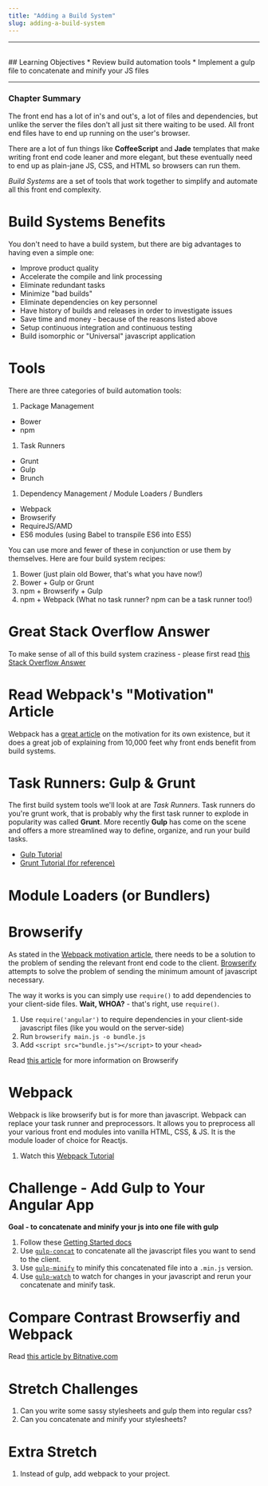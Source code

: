 ```yaml
---
title: "Adding a Build System"
slug: adding-a-build-system
---
```


<hr><br>
## Learning Objectives
  * Review build automation tools
  * Implement a gulp file to concatenate and minify your JS files

<hr>

### Chapter Summary

The front end has a lot of in's and out's, a lot of files and dependencies, but unlike the server the files don't all just sit there waiting to be used. All front end files have to end up running on the user's browser.

There are a lot of fun things like **CoffeeScript** and **Jade** templates that make writing front end code leaner and more elegant, but these eventually need to end up as plain-jane JS, CSS, and HTML so browsers can run them.

*Build Systems* are a set of tools that work together to simplify and automate all this front end complexity.

# Build Systems Benefits

You don't need to have a build system, but there are big advantages to having even a simple one:

  * Improve product quality
  * Accelerate the compile and link processing
  * Eliminate redundant tasks
  * Minimize "bad builds"
  * Eliminate dependencies on key personnel
  * Have history of builds and releases in order to investigate issues
  * Save time and money - because of the reasons listed above
  * Setup continuous integration and continuous testing
  * Build isomorphic or "Universal" javascript application

# Tools

There are three categories of build automation tools:

1. Package Management
  - Bower
  - npm
1. Task Runners
  - Grunt
  - Gulp
  - Brunch
1. Dependency Management / Module Loaders / Bundlers
  - Webpack
  - Browserify
  - RequireJS/AMD
  - ES6 modules (using Babel to transpile ES6 into ES5)

You can use more and fewer of these in conjunction or use them by themselves. Here are four build system recipes:

1. Bower (just plain old Bower, that's what you have now!)
1. Bower + Gulp or Grunt
1. npm + Browserify + Gulp
1. npm + Webpack (What no task runner? npm can be a task runner too!)

# Great Stack Overflow Answer

To make sense of all of this build system craziness - please first read [this Stack Overflow Answer](http://stackoverflow.com/questions/33561272/task-runners-gulp-grunt-etc-and-bundlers-webpack-browserify-why-use-toge)

# Read Webpack's "Motivation" Article

Webpack has a [great article](http://webpack.github.io/docs/motivation.html) on the motivation for its own existence, but it does a great job of explaining from 10,000 feet why front ends benefit from build systems.

# Task Runners: Gulp & Grunt

The first build system tools we'll look at are *Task Runners*. Task runners do you're grunt work, that is probably why the first task runner to explode in popularity was called **Grunt**. More recently **Gulp** has come on the scene and offers a more streamlined way to define, organize, and run your build tasks.

* [Gulp Tutorial](https://www.youtube.com/watch?v=LmdT2zhFmn4)
* [Grunt Tutorial (for reference)](https://www.youtube.com/watch?v=TMKj0BxzVgw)

# Module Loaders (or Bundlers)

# Browserify

As stated in the [Webpack motivation article](http://webpack.github.io/docs/motivation.html), there needs to be a solution to the problem of sending the relevant front end code to the client. [Browserify](http://browserify.org/) attempts to solve the problem of sending the minimum amount of javascript necessary.

The way it works is you can simply use `require()` to add dependencies to your client-side files. **Wait, WHOA?** - that's right, use `require()`.

1. Use `require('angular')` to require dependencies in your client-side javascript files (like you would on the server-side)
1. Run `browserify main.js -o bundle.js`
1. Add `<script src="bundle.js"></script>` to your `<head>`

Read [this article](http://www.jeromesteunou.net/browserify-why-and-how.html) for more information on Browserify

# Webpack

Webpack is like browserify but is for more than javascript. Webpack can replace your task runner and preprocessors. It allows you to preprocess all your various front end modules into vanilla HTML, CSS, & JS. It is the module loader of choice for Reactjs.

1. Watch this [Webpack Tutorial](https://www.youtube.com/watch?v=9kJVYpOqcVU)

# Challenge - Add Gulp to Your Angular App

**Goal - to concatenate and minify your js into one file with gulp**

1. Follow these [Getting Started docs](https://github.com/gulpjs/gulp/blob/master/docs/getting-started.md)
1. Use [`gulp-concat`](https://github.com/contra/gulp-concat) to concatenate all the javascript files you want to send to the client.
1. Use [`gulp-minify`](https://www.npmjs.com/package/gulp-minify) to minify this concatenated file into a `.min.js` version.
1. Use [`gulp-watch`](https://www.npmjs.com/package/gulp-watch) to watch for changes in your javascript and rerun your concatenate and minify task.

# Compare Contrast Browserfiy and Webpack

Read [this article by Bitnative.com](https://medium.com/@housecor/browserify-vs-webpack-b3d7ca08a0a9#.rfiu01zif)

# Stretch Challenges

1. Can you write some sassy stylesheets and gulp them into regular css?
1. Can you concatenate and minify your stylesheets?

# Extra Stretch

1. Instead of gulp, add webpack to your project.

